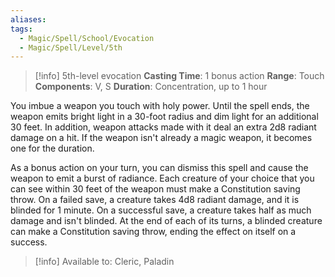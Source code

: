 ```yaml
---
aliases: 
tags:
  - Magic/Spell/School/Evocation
  - Magic/Spell/Level/5th
---
```

>[!info]
>5th-level evocation
>**Casting Time**: 1 bonus action
>**Range**: Touch
>**Components**: V, S
>**Duration**: Concentration, up to 1 hour

You imbue a weapon you touch with holy power. Until the spell ends, the weapon emits bright light in a 30-foot radius and dim light for an additional 30 feet. In addition, weapon attacks made with it deal an extra 2d8 radiant damage on a hit. If the weapon isn't already a magic weapon, it becomes one for the duration.

As a bonus action on your turn, you can dismiss this spell and cause the weapon to emit a burst of radiance. Each creature of your choice that you can see within 30 feet of the weapon must make a Constitution saving throw. On a failed save, a creature takes 4d8 radiant damage, and it is blinded for 1 minute. On a successful save, a creature takes half as much damage and isn't blinded. At the end of each of its turns, a blinded creature can make a Constitution saving throw, ending the effect on itself on a success.

>[!info] Available to:
>Cleric, Paladin